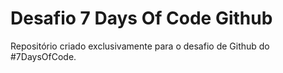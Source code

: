# Desafio 7 Days Of Code Github

Repositório criado exclusivamente para o desafio de Github do #7DaysOfCode.
